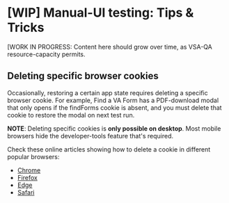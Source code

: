 # [WIP] Manual-UI testing: Tips & Tricks

[WORK IN PROGRESS: Content here should grow over time, as VSA-QA resource-capacity permits.

## Deleting specific browser cookies

Occasionally, restoring a certain app state requires deleting a specific browser cookie.  For example, Find a VA Form has a PDF-download modal that only opens if the findForms cookie is absent, and you must delete that cookie to restore the modal on next test run.

__NOTE__: Deleting specific cookies is __only possible on desktop__.  Most mobile browsers hide the developer-tools feature that's required.

Check these online articles showing how to delete a cookie in different popular browsers:

- [Chrome](https://www.technipages.com/chrome-how-to-delete-specific-cookie-with-developer-tools)
- [Firefox](https://developer.mozilla.org/en-US/docs/Tools/Storage_Inspector/Cookies)
- [Edge](https://docs.microsoft.com/en-us/microsoft-edge/devtools-guide-chromium/storage/cookies)
- [Safari](https://eshop.macsales.com/blog/75708-how-to-delete-one-single-cookie-in-safari/)
